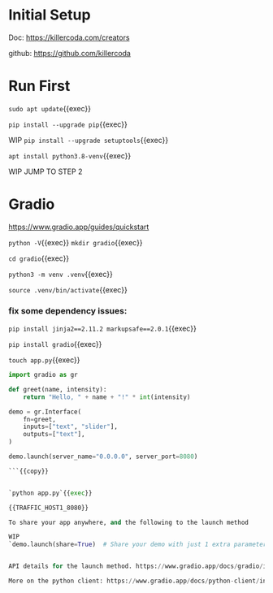 
# Initial Setup

Doc: https://killercoda.com/creators

github: https://github.com/killercoda

# Run First

`sudo apt update`{{exec}}

`pip install --upgrade pip`{{exec}}

WIP   `pip install --upgrade setuptools`{{exec}}

`apt install python3.8-venv`{{exec}}


WIP JUMP TO STEP 2

# Gradio

https://www.gradio.app/guides/quickstart





`python -V`{{exec}}
`mkdir gradio`{{exec}}

`cd gradio`{{exec}}

`python3 -m venv .venv`{{exec}}

`source .venv/bin/activate`{{exec}}

### fix some dependency issues:
`pip install jinja2==2.11.2 markupsafe==2.0.1`{{exec}}

`pip install gradio`{{exec}}

`touch app.py`{{exec}}

```python
import gradio as gr

def greet(name, intensity):
    return "Hello, " + name + "!" * int(intensity)

demo = gr.Interface(
    fn=greet,
    inputs=["text", "slider"],
    outputs=["text"],
)

demo.launch(server_name="0.0.0.0", server_port=8080)

```{{copy}}


`python app.py`{{exec}}

{{TRAFFIC_HOST1_8080}}

To share your app anywhere, and the following to the launch method

WIP
`demo.launch(share=True)  # Share your demo with just 1 extra parameter`{{exec}}


API details for the launch method. https://www.gradio.app/docs/gradio/interface#interface-launch

More on the python client: https://www.gradio.app/docs/python-client/introduction



